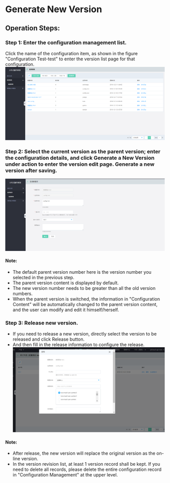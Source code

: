 # Generate New Version

## Operation Steps:

### Step 1: Enter the configuration management list.
Click the name of the configuration item, as shown in the figure "Configuration Test-test" to enter the version list page for that configuration.
 ![](../../../../../image/Internet-Middleware/JD-Distributed-Service-Framework/config-list.png)
 
 
### Step 2: Select the current version as the parent version; enter the configuration details, and click Generate a New Version under action to enter the version edit page. Generate a new version after saving.
 

  ![](../../../../../image/Internet-Middleware/JD-Distributed-Service-Framework/config-vision-add.png)
  
#### Note:
- The default parent version number here is the version number you selected in the previous step.
- The parent version content is displayed by default.
- The new version number needs to be greater than all the old version numbers.
- 	When the parent version is switched, the information in "Configuration Content" will be automatically changed to the parent version content, and the user can modify and edit it himself/herself.

### Step 3: Release new version.
- If you need to release a new version, directly select the version to be released and click Release button.
- And then fill in the release information to configure the release.
  ![](../../../../../image/Internet-Middleware/JD-Distributed-Service-Framework/config-vision-publish.png)
  
  
  
#### Note:
- After release, the new version will replace the original version as the on-line version.
- In the version revision list, at least 1 version record shall be kept. If you need to delete all records, please delete the entire configuration record in "Configuration Management" at the upper level.

